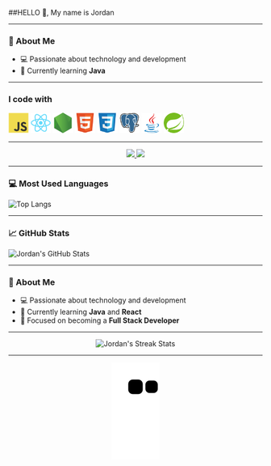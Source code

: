 ##HELLO 👋, My name is Jordan

---

### 🧠 About Me
- 💻 Passionate about technology and development  
- 🌱 Currently learning **Java**  


---



###  I code with
<p align="left">
  <img src="https://raw.githubusercontent.com/devicons/devicon/master/icons/javascript/javascript-original.svg" width="40" height="40" />
  <img src="https://raw.githubusercontent.com/devicons/devicon/master/icons/react/react-original.svg" width="40" height="40" />
  <img src="https://raw.githubusercontent.com/devicons/devicon/master/icons/nodejs/nodejs-original.svg" width="40" height="40" />
  <img src="https://raw.githubusercontent.com/devicons/devicon/master/icons/html5/html5-original.svg" width="40" height="40" />
  <img src="https://raw.githubusercontent.com/devicons/devicon/master/icons/css3/css3-original.svg" width="40" height="40" />
  <img src="https://raw.githubusercontent.com/devicons/devicon/master/icons/postgresql/postgresql-original.svg" width="40" height="40" />
  <img src="https://raw.githubusercontent.com/devicons/devicon/master/icons/java/java-original.svg" width="40" height="40" />
  <img src="https://raw.githubusercontent.com/devicons/devicon/master/icons/spring/spring-original.svg" width="40" height="40" />
</p>

---

<p align="center">
  <a href="https://github.com/jordanpinheiro" target="_blank">
    <img src="https://img.shields.io/badge/GITHUB-black?style=for-the-badge&logo=github&logoColor=white" />
  </a>
  <a href="https://www.linkedin.com/in/jordan-pinheiro-235777258" target="_blank">
    <img src="https://img.shields.io/badge/LINKEDIN-blue?style=for-the-badge&logo=linkedin&logoColor=white" />
  </a>
</p>

---

### 💻 Most Used Languages
![Top Langs](https://github-readme-stats.vercel.app/api/top-langs/?username=jordanpinheiro&layout=compact&theme=tokyonight)

---

### 📈 GitHub Stats
![Jordan's GitHub Stats](https://github-readme-stats.vercel.app/api?username=jordanpinheiro&show_icons=true&theme=tokyonight&count_private=true)

---

### 🧠 About Me
- 💻 Passionate about technology and development  
- 🌱 Currently learning **Java** and **React**  
- 🚀 Focused on becoming a **Full Stack Developer**

---

<p align="center">
  <img src="https://github-readme-streak-stats.herokuapp.com/?user=jordanpinheiro&theme=tokyonight" alt="Jordan's Streak Stats" />
</p>

---

<p align="center">
  <img src="https://github.com/rafaballerini/rafaballerini/blob/main/github-contribution-grid-snake.svg" alt="Snake animation" />
</p>
